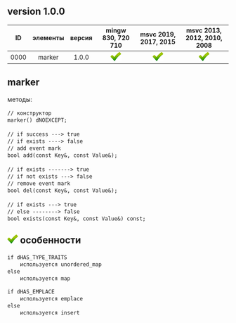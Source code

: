 ﻿
[P]: ../images/progress.png
[V]: ../images/success.png
[X]: ../images/failed.png
[D]: ../images/danger.png
[E]: ../images/empty.png
[N]: ../images/na.png

version 1.0.0
---

| **ID** | элементы | версия | mingw 830, 720 710 | msvc 2019, 2017, 2015 | msvc 2013, 2012, 2010, 2008 |  
|:------:|:--------:|:------:|:------------------:|:---------------------:|:---------------------------:|  
|  0000  | marker   | 1.0.0  |   [![V]][MINGW]    |  [![V]][VS-NEW]       | [![V]][VS-OLD]              |  

[M]: #marker                 "получение псевдорандомных чисел"  
[MINGW]:   #mingw-new        "поддержка компиляторов mingw"  
[VS-NEW]:  #msvc-new         "поддержка новых компиляторов msvc"  
[VS-OLD]:  #msvc-old         "поддержка старых компиляторов msvc"  

marker
---

методы:

```
// конструктор 
marker() dNOEXCEPT;

// if success ---> true
// if exists ----> false
// add event mark
bool add(const Key&, const Value&);

// if exists -------> true 
// if not exists ---> false
// remove event mark
bool del(const Key&, const Value&);

// if exists ---> true 
// else --------> false
bool exists(const Key&, const Value&) const;
```

[![V]][M] особенности
---------------------

```
if dHAS_TYPE_TRAITS
    используется unordered_map
else 
    используется map
```

```
if dHAS_EMPLACE
    используется emplace
else 
    используется insert
```